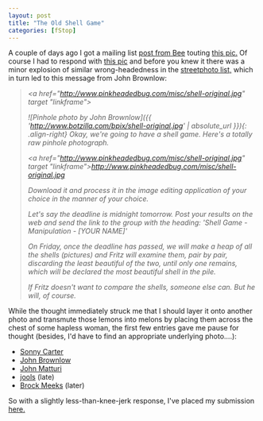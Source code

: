 ```yaml
---
layout: post
title: "The Old Shell Game"
categories: [fStop]
---
```

A couple of days ago I got a mailing list <a href="http://topica.com/lists/streetphoto/read/message.html?mid=907645514&sort=d&start=34888">post from Bee</a> touting <a href="http://www.beeflowers.com/Misc/car.htm">this pic.</a> Of course I had to respond with <a href="/photo/BeeCar6-was.jpg">this pic</a> and before you knew it there was a minor explosion of similar wrong-headedness in the <a href="http://topica.com/lists/streetphoto/read?sort=d">streetphoto list,</a> which in turn led to this message from John Brownlow:

<blockquote><i>

<a href="http://www.pinkheadedbug.com/misc/shell-original.jpg" target "linkframe">

![Pinhole photo by John Brownlow]({{ 'http://www.botzilla.com/bpix/shell-original.jpg' | absolute_url }}){: .align-right}
</a>Okay, we're going to have a shell game. Here's a totally raw pinhole photograph.

<a href="http://www.pinkheadedbug.com/misc/shell-original.jpg" target "linkframe">http://www.pinkheadedbug.com/misc/shell-original.jpg</a>

Download it and process it in the image editing application of your choice in the manner of your choice.

Let's say the deadline is midnight tomorrow. Post your results on the web and send the link to the group with the heading: 'Shell Game - Manipulation - [YOUR NAME]'

On Friday, once the deadline has passed, we will make a heap of all the shells (pictures) and Fritz will examine them, pair by pair, discarding the least beautiful of the two, until only one remains, which will be declared the most beautiful shell in the pile.

If Fritz doesn't want to compare the shells, someone else can. But he will, of course.

</i></blockquote>

While the thought immediately struck me that I should layer it onto another photo and transmute those lemons into melons by placing them across the chest of some hapless woman, the first few entries gave me pause for thought (besides, I'd have to find an appropriate underlying photo....):

<ul><li><a href="http://www.sonc.com/shellgame.htm">Sonny Carter</a></li><li><a href="http://www.pinkheadedbug.com/misc/shell-jb.jpg">John Brownlow</a></li><li><a href="http://home.earthlink.net/~jjmatturri/shell-JM.jpg">John Matturi</a></li><li><a href="http://www.jtimagery.co.uk/misc/">jools</a> (late)</li><li><a href="http://www.meeksphoto.com/shell-final.jpg">Brock Meeks</a> (later)</li></ul>

So with a slightly less-than-knee-jerk response, I've placed my submission <a href="/photo/journal/IMG_8184.html" title="IMG_8184.jpg">here.</a>
